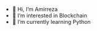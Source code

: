 - 👋 Hi, I’m Amirreza
- 👀 I’m interested in Blockchain
- 🌱 I’m currently learning Python
<!---
weirdvirg/weirdvirg is a ✨ special ✨ repository because its `README.md` (this file) appears on your GitHub profile.
You can click the Preview link to take a look at your changes.
--->
